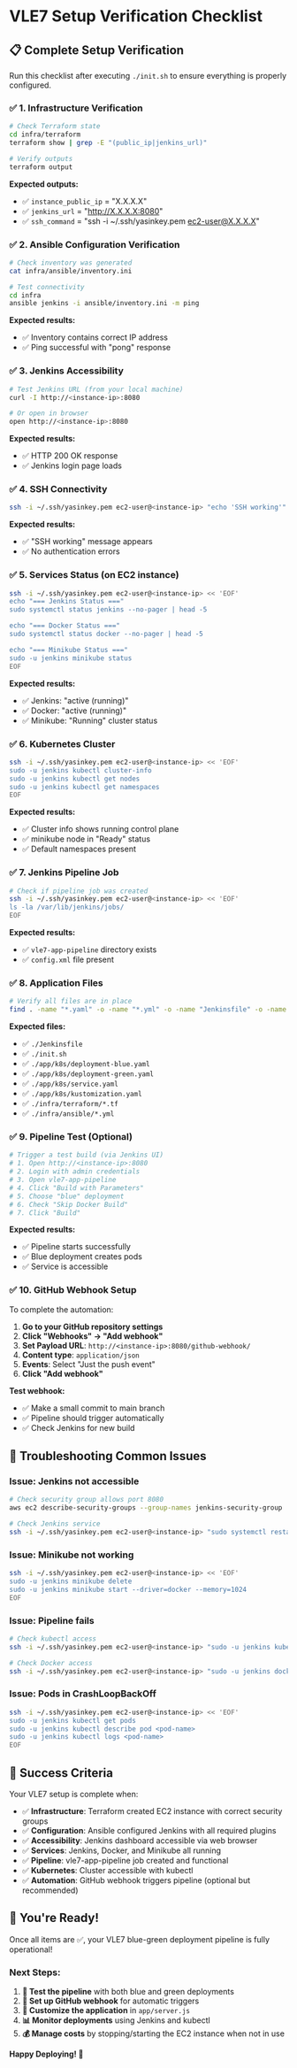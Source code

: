 # VLE7 Setup Verification Checklist

## 📋 Complete Setup Verification

Run this checklist after executing `./init.sh` to ensure everything is properly configured.

### ✅ 1. Infrastructure Verification

```bash
# Check Terraform state
cd infra/terraform
terraform show | grep -E "(public_ip|jenkins_url)"

# Verify outputs
terraform output
```

**Expected outputs:**
- ✅ `instance_public_ip` = "X.X.X.X"
- ✅ `jenkins_url` = "http://X.X.X.X:8080"
- ✅ `ssh_command` = "ssh -i ~/.ssh/yasinkey.pem ec2-user@X.X.X.X"

### ✅ 2. Ansible Configuration Verification

```bash
# Check inventory was generated
cat infra/ansible/inventory.ini

# Test connectivity
cd infra
ansible jenkins -i ansible/inventory.ini -m ping
```

**Expected results:**
- ✅ Inventory contains correct IP address
- ✅ Ping successful with "pong" response

### ✅ 3. Jenkins Accessibility

```bash
# Test Jenkins URL (from your local machine)
curl -I http://<instance-ip>:8080

# Or open in browser
open http://<instance-ip>:8080
```

**Expected results:**
- ✅ HTTP 200 OK response
- ✅ Jenkins login page loads

### ✅ 4. SSH Connectivity

```bash
ssh -i ~/.ssh/yasinkey.pem ec2-user@<instance-ip> "echo 'SSH working'"
```

**Expected results:**
- ✅ "SSH working" message appears
- ✅ No authentication errors

### ✅ 5. Services Status (on EC2 instance)

```bash
ssh -i ~/.ssh/yasinkey.pem ec2-user@<instance-ip> << 'EOF'
echo "=== Jenkins Status ==="
sudo systemctl status jenkins --no-pager | head -5

echo "=== Docker Status ==="
sudo systemctl status docker --no-pager | head -5

echo "=== Minikube Status ==="
sudo -u jenkins minikube status
EOF
```

**Expected results:**
- ✅ Jenkins: "active (running)"
- ✅ Docker: "active (running)"
- ✅ Minikube: "Running" cluster status

### ✅ 6. Kubernetes Cluster

```bash
ssh -i ~/.ssh/yasinkey.pem ec2-user@<instance-ip> << 'EOF'
sudo -u jenkins kubectl cluster-info
sudo -u jenkins kubectl get nodes
sudo -u jenkins kubectl get namespaces
EOF
```

**Expected results:**
- ✅ Cluster info shows running control plane
- ✅ minikube node in "Ready" status
- ✅ Default namespaces present

### ✅ 7. Jenkins Pipeline Job

```bash
# Check if pipeline job was created
ssh -i ~/.ssh/yasinkey.pem ec2-user@<instance-ip> << 'EOF'
ls -la /var/lib/jenkins/jobs/
EOF
```

**Expected results:**
- ✅ `vle7-app-pipeline` directory exists
- ✅ `config.xml` file present

### ✅ 8. Application Files

```bash
# Verify all files are in place
find . -name "*.yaml" -o -name "*.yml" -o -name "Jenkinsfile" -o -name "init.sh" | sort
```

**Expected files:**
- ✅ `./Jenkinsfile`
- ✅ `./init.sh`
- ✅ `./app/k8s/deployment-blue.yaml`
- ✅ `./app/k8s/deployment-green.yaml`
- ✅ `./app/k8s/service.yaml`
- ✅ `./app/k8s/kustomization.yaml`
- ✅ `./infra/terraform/*.tf`
- ✅ `./infra/ansible/*.yml`

### ✅ 9. Pipeline Test (Optional)

```bash
# Trigger a test build (via Jenkins UI)
# 1. Open http://<instance-ip>:8080
# 2. Login with admin credentials
# 3. Open vle7-app-pipeline
# 4. Click "Build with Parameters"
# 5. Choose "blue" deployment
# 6. Check "Skip Docker Build"
# 7. Click "Build"
```

**Expected results:**
- ✅ Pipeline starts successfully
- ✅ Blue deployment creates pods
- ✅ Service is accessible

### ✅ 10. GitHub Webhook Setup

To complete the automation:

1. **Go to your GitHub repository settings**
2. **Click "Webhooks" → "Add webhook"**
3. **Set Payload URL**: `http://<instance-ip>:8080/github-webhook/`
4. **Content type**: `application/json`
5. **Events**: Select "Just the push event"
6. **Click "Add webhook"**

**Test webhook:**
- ✅ Make a small commit to main branch
- ✅ Pipeline should trigger automatically
- ✅ Check Jenkins for new build

## 🚨 Troubleshooting Common Issues

### Issue: Jenkins not accessible
```bash
# Check security group allows port 8080
aws ec2 describe-security-groups --group-names jenkins-security-group

# Check Jenkins service
ssh -i ~/.ssh/yasinkey.pem ec2-user@<instance-ip> "sudo systemctl restart jenkins"
```

### Issue: Minikube not working
```bash
ssh -i ~/.ssh/yasinkey.pem ec2-user@<instance-ip> << 'EOF'
sudo -u jenkins minikube delete
sudo -u jenkins minikube start --driver=docker --memory=1024
EOF
```

### Issue: Pipeline fails
```bash
# Check kubectl access
ssh -i ~/.ssh/yasinkey.pem ec2-user@<instance-ip> "sudo -u jenkins kubectl get nodes"

# Check Docker access
ssh -i ~/.ssh/yasinkey.pem ec2-user@<instance-ip> "sudo -u jenkins docker ps"
```

### Issue: Pods in CrashLoopBackOff
```bash
ssh -i ~/.ssh/yasinkey.pem ec2-user@<instance-ip> << 'EOF'
sudo -u jenkins kubectl get pods
sudo -u jenkins kubectl describe pod <pod-name>
sudo -u jenkins kubectl logs <pod-name>
EOF
```

## 🎯 Success Criteria

Your VLE7 setup is complete when:

- ✅ **Infrastructure**: Terraform created EC2 instance with correct security groups
- ✅ **Configuration**: Ansible configured Jenkins with all required plugins
- ✅ **Accessibility**: Jenkins dashboard accessible via web browser
- ✅ **Services**: Jenkins, Docker, and Minikube all running
- ✅ **Pipeline**: vle7-app-pipeline job created and functional
- ✅ **Kubernetes**: Cluster accessible with kubectl
- ✅ **Automation**: GitHub webhook triggers pipeline (optional but recommended)

## 🎉 You're Ready!

Once all items are ✅, your VLE7 blue-green deployment pipeline is fully operational!

### Next Steps:
1. **🧪 Test the pipeline** with both blue and green deployments
2. **🔗 Set up GitHub webhook** for automatic triggers
3. **🎨 Customize the application** in `app/server.js`
4. **📊 Monitor deployments** using Jenkins and kubectl
5. **💰 Manage costs** by stopping/starting the EC2 instance when not in use

**Happy Deploying! 🚀**
